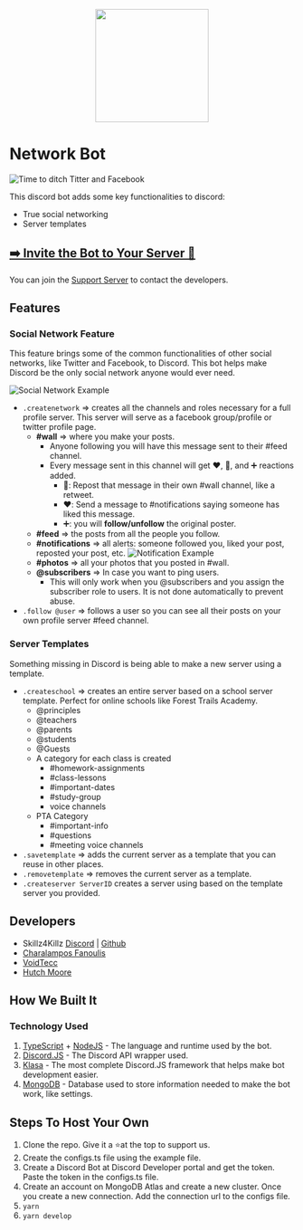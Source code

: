 <p align="center">
   <img src="https://cdn.discordapp.com/attachments/591623931664793612/594268158353866756/network-bot.png" width="200px" height="200px">
</p>

# Network Bot

![Time to ditch Titter and Facebook](https://i.imgur.com/iYXStzo.png)

This discord bot adds some key functionalities to discord:

- True social networking
- Server templates

## [➡️ Invite the Bot to Your Server 💌](https://discordapp.com/api/oauth2/authorize?client_id=591635332198301696&permissions=268512336&scope=bot)

You can join the [Support Server](https://discord.gg/wEkD2Dh) to contact the developers.

## Features

### Social Network Feature

This feature brings some of the common functionalities of other social networks, like Twitter and Facebook, to Discord. This bot helps make Discord be the only social network anyone would ever need.


![Social Network Example](https://i.imgur.com/XqujC86.png)

- `.createnetwork` => creates all the channels and roles necessary for a full profile server. This server will serve as a facebook group/profile or twitter profile page.
  - **#wall** => where you make your posts.
    - Anyone following you will have this message sent to their #feed channel.
    - Every message sent in this channel will get ❤️, 🔄, and ➕ reactions added.
      - 🔄: Repost that message in their own #wall channel, like a retweet.
      - ❤️: Send a message to #notifications saying someone has liked this message.
      - ➕: you will **follow/unfollow** the original poster.
  - **#feed** => the posts from all the people you follow.
  - **#notifications** => all alerts: someone followed you, liked your post, reposted your post, etc.
![Notification Example](https://i.imgur.com/nkuyvbM.png)
  - **#photos** => all your photos that you posted in #wall.
  - **@subscribers** => In case you want to ping users.
    - This will only work when you @subscribers and you assign the subscriber role to users. It is not done automatically to prevent abuse.
- `.follow @user` => follows a user so you can see all their posts on your own profile server #feed channel.

### Server Templates

Something missing in Discord is being able to make a new server using a template.

- `.createschool` => creates an entire server based on a school server template. Perfect for online schools like Forest Trails Academy.
  - @principles
  - @teachers
  - @parents
  - @students
  - @Guests
  - A category for each class is created
    - #homework-assignments
    - #class-lessons
    - #important-dates
    - #study-group
    - voice channels
  - PTA Category
    - #important-info
    - #questions
    - #meeting voice channels
- `.savetemplate` => adds the current server as a template that you can reuse in other places.
- `.removetemplate` => removes the current server as a template.
- `.createserver ServerID` creates a server using based on the template server you provided.

## Developers

- Skillz4Killz [Discord](https://discord.gg/rWMuMdk) | [Github](https://github.com/Skillz4Killz)
- [Charalampos Fanoulis](https://github.com/cfanoulis)
- [VoidTecc](https://github.com/VoidCodes)
- [Hutch Moore](https://github.com/tech6hutch)

## How We Built It

### Technology Used

1. [TypeScript](https://github.com/Microsoft/TypeScript) + [NodeJS](https://nodejs.org) - The language and runtime used by the bot.
2. [Discord.JS](https://discord.js.org) - The Discord API wrapper used.
3. [Klasa](https://klasa.js.org) - The most complete Discord.JS framework that helps make bot development easier.
4. [MongoDB](https://www.mongodb.com) - Database used to store information needed to make the bot work, like settings.


## Steps To Host Your Own

1. Clone the repo. Give it a ⭐️at the top to support us.
2. Create the configs.ts file using the example file.
3. Create a Discord Bot at Discord Developer portal and get the token. Paste the token in the configs.ts file.
4. Create an account on MongoDB Atlas and create a new cluster. Once you create a new connection. Add the connection url to the configs file.
5. `yarn`
6. `yarn develop`
